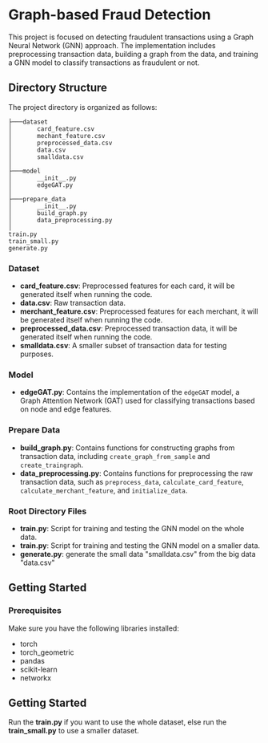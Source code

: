 # Graph-based Fraud Detection

This project is focused on detecting fraudulent transactions using a Graph Neural Network (GNN) approach. 
The implementation includes preprocessing transaction data, building a graph from the data, and training a GNN model to classify transactions as fraudulent or not.

## Directory Structure

The project directory is organized as follows:
```
├───dataset
│       card_feature.csv
│       mechant_feature.csv
│       preprocessed_data.csv
│       data.csv
│       smalldata.csv
│
├───model
│       __init__.py
│       edgeGAT.py
│
├───prepare_data
│       __init__.py
│       build_graph.py
│       data_preprocessing.py
│
train.py
train_small.py
generate.py
```
### Dataset

- **card_feature.csv**: Preprocessed features for each card, it will be generated itself when running the code.
- **data.csv**: Raw transaction data.
- **merchant_feature.csv**: Preprocessed features for each merchant, it will be generated itself when running the code.
- **preprocessed_data.csv**: Preprocessed transaction data, it will be generated itself when running the code.
- **smalldata.csv**: A smaller subset of transaction data for testing purposes.

### Model

- **edgeGAT.py**: Contains the implementation of the `edgeGAT` model, a Graph Attention Network (GAT) used for classifying transactions based on node and edge features.

### Prepare Data

- **build_graph.py**: Contains functions for constructing graphs from transaction data, including `create_graph_from_sample` and `create_traingraph`.
- **data_preprocessing.py**: Contains functions for preprocessing the raw transaction data, such as `preprocess_data`, `calculate_card_feature`, `calculate_merchant_feature`, and `initialize_data`.

### Root Directory Files

- **train.py**: Script for training and testing the GNN model on the whole data.
- **train.py**: Script for training and testing the GNN model on a smaller data.
- **generate.py**: generate the small data "smalldata.csv" from the big data "data.csv"

## Getting Started

### Prerequisites

Make sure you have the following libraries installed:
- torch
- torch_geometric
- pandas
- scikit-learn
- networkx

## Getting Started

Run the **train.py** if you want to use the whole dataset, else run the **train_small.py** to use a smaller dataset.